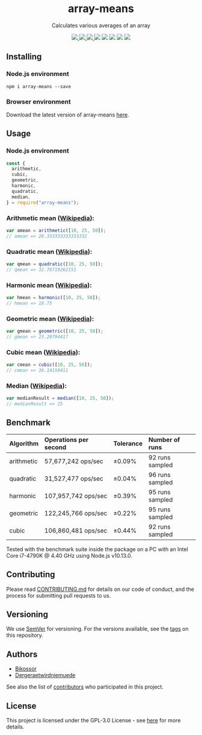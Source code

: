 <div align="center">
  <h1>array-means</h1>
  <p>Calculates various averages of an array</p>
  <!-- Badges -->
  <a href="https://www.codacy.com/app/Bikossor/array-means?utm_source=github.com&utm_medium=referral&utm_content=Bikossor/array-means&utm_campaign=Badge_Grade">
    <img src="https://api.codacy.com/project/badge/Grade/57813ca8a5d943ecabbe8decc36d04da" />
  </a>
  <a href="https://github.com/Bikossor/array-means/actions/workflows/node.js.yml">
    <img src="https://github.com/Bikossor/Rudus/actions/workflows/node.js.yml/badge.svg" />
  </a>
  <a href="https://codecov.io/gh/Bikossor/array-means">
    <img src="https://codecov.io/gh/Bikossor/array-means/branch/develop/graph/badge.svg" />
  </a>
  <img src="https://img.shields.io/bundlephobia/minzip/array-means.svg" />
  <img src="https://img.shields.io/npm/dm/array-means.svg" />
  <img src="https://img.shields.io/github/issues/bikossor/array-means.svg" />
  <img src="https://img.shields.io/github/issues-closed/bikossor/array-means.svg" />
  <img src="https://img.shields.io/github/license/bikossor/array-means.svg" />
</div>

## Installing

### Node.js environment

```
npm i array-means --save
```

### Browser environment

Download the latest version of array-means [here](https://github.com/Bikossor/array-means/releases/latest).

## Usage

### Node.js environment

```javascript
const {
  arithmetic,
  cubic,
  geometric,
  harmonic,
  quadratic,
  median,
} = require("array-means");
```

### Arithmetic mean ([Wikipedia](https://en.wikipedia.org/wiki/Arithmetic_mean)):

```javascript
var amean = arithmetic([10, 25, 50]);
// amean => 28.333333333333332
```

### Quadratic mean ([Wikipedia](https://en.wikipedia.org/wiki/Quadratic_mean)):

```javascript
var qmean = quadratic([10, 25, 50]);
// qmean => 32.78719262151
```

### Harmonic mean ([Wikipedia](https://en.wikipedia.org/wiki/Harmonic_mean)):

```javascript
var hmean = harmonic([10, 25, 50]);
// hmean => 18.75
```

### Geometric mean ([Wikipedia](https://en.wikipedia.org/wiki/Geometric_mean)):

```javascript
var gmean = geometric([10, 25, 50]);
// gmean => 23.20794417
```

### Cubic mean ([Wikipedia](https://en.wikipedia.org/wiki/Cubic_mean)):

```javascript
var cmean = cubic([10, 25, 50]);
// cmean => 36.14150411
```

### Median ([Wikipedia](https://en.wikipedia.org/wiki/Median)):

```javascript
var medianResult = median([10, 25, 50]);
// medianResult => 25
```

## Benchmark

| Algorithm  | Operations per second | Tolerance | Number of runs  |
| :--------- | :-------------------- | :-------- | :-------------- |
| arithmetic | 57,677,242 ops/sec    | ±0.09%    | 92 runs sampled |
| quadratic  | 31,527,477 ops/sec    | ±0.04%    | 96 runs sampled |
| harmonic   | 107,957,742 ops/sec   | ±0.39%    | 95 runs sampled |
| geometric  | 122,245,766 ops/sec   | ±0.22%    | 95 runs sampled |
| cubic      | 106,860,481 ops/sec   | ±0.44%    | 92 runs sampled |

Tested with the benchmark suite inside the package on a PC with an Intel Core i7-4790K @ 4.40 GHz using Node.js v10.13.0.

## Contributing

Please read [CONTRIBUTING.md](https://gist.github.com/PurpleBooth/b24679402957c63ec426) for details on our code of conduct, and the process for submitting pull requests to us.

## Versioning

We use [SemVer](http://semver.org/) for versioning. For the versions available, see the [tags](https://github.com/bikossor/array-means/tags) on this repository.

## Authors

- [Bikossor](https://github.com/Bikossor)
- [Dergeraetwirdniemuede](https://github.com/Dergeraetwirdniemuede)

See also the list of [contributors](https://github.com/bikossor/array-means/contributors) who participated in this project.

## License

This project is licensed under the GPL-3.0 License - see [here](LICENSE) for more details.
